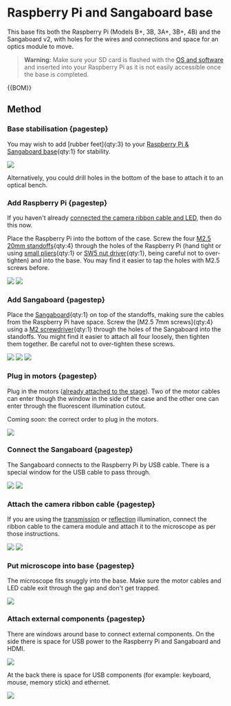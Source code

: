 # Raspberry Pi and Sangaboard base

This base fits both the Raspberry Pi (Models B+, 3B, 3A+, 3B+, 4B) and the Sangaboard v2, with holes for the wires and connections and space for an optics module to move.

>**Warning:** Make sure your SD card is flashed with the [OS and software](index.md#Software) and inserted into your Raspberry Pi as it is not easily accessible once the base is completed.

{{BOM}}

[Raspberry Pi & Sangaboard base]: models/base_raspi_sangaboard.stl "{cat: 3DPrinted}"

[M2.5 20mm standoffs]: standoffs.md "{cat:part}"
[Sangaboard]: "{cat:part}"

[small pliers]: "{cat:tool}"
[SW5 nut driver]: "{cat:tool}"
[M2 screwdriver]: "{cat:tool}"


## Method

### Base stabilisation {pagestep}

You may wish to add [rubber feet]{qty:3} to your [Raspberry Pi & Sangaboard base]{qty:1} for stability.

![](images/raspi_sangaboard_base/rubber_feet.jpg)

Alternatively, you could drill holes in the bottom of the base to attach it to an optical bench.

### Add Raspberry Pi {pagestep}

If you haven't already [connected the camera ribbon cable and LED](./connecting_the_electronics.md), then do this now.

Place the Raspberry Pi into the bottom of the case.  Screw the four [M2.5 20mm standoffs]{qty:4} through the holes of the Raspberry Pi (hand tight or using [small pliers]{qty:1} or [SW5 nut driver]{qty:1}, being careful not to over-tighten) and into the base.  You may find it easier to tap the holes with M2.5 screws before.

![](images/raspi_sangaboard_base/raspi_standoffs.jpg)
![](images/raspi_sangaboard_base/raspi_standoffs_closeup1.jpg)




### Add Sangaboard {pagestep}

Place the [Sangaboard]{qty:1} on top of the standoffs, making sure the cables from the Raspberry Pi have space. Screw the [M2.5 7mm screws]{qty:4} using a [M2 screwdriver]{qty:1} through the holes of the Sangaboard into the standoffs.  You might find it easier to attach all four loosely, then tighten them together.  Be careful not to over-tighten these screws.

![](images/raspi_sangaboard_base/sangaboard_screws_top.jpg)
![](images/raspi_sangaboard_base/sangaboard_screws_closeup1.jpg)
![](images/raspi_sangaboard_base/sangaboard_screws_closeup2.jpg)


### Plug in motors {pagestep}

Plug in the motors ([already attached to the stage](./attaching_the_motors.md)).  Two of the motor cables can enter though the window in the side of the case and the other one can enter through the fluorescent illumination cutout.

Coming soon: the correct order to plug in the motors.

![](images/raspi_sangaboard_base/sangaboard_motors.jpg)

### Connect the Sangaboard {pagestep}

The Sangaboard connects to the Raspberry Pi by USB cable. There is a special window for the USB cable to pass through.

![](images/raspi_sangaboard_base/sangaboard_USB_top.jpg)
![](images/raspi_sangaboard_base/sangaboard_USB.jpg)

### Attach the camera ribbon cable {pagestep}

If you are using the [transmission](./transmission_illumination.md) or [reflection](./reflection_illumination.md) illumination, connect the ribbon cable to the camera module and attach it to the microscope as per those instructions.

![](images/raspi_sangaboard_base/camera_ribbon_cable.jpg)
![](images/raspi_sangaboard_base/optics_module_attach.jpg)

### Put microscope into base {pagestep}

The microscope fits snuggly into the base.  Make sure the motor cables and LED cable exit through the gap and don't get trapped.

![](images/raspi_sangaboard_base/motor_led_exit_hole.jpg)


### Attach external components {pagestep}

There are windows around base to connect external components.  On the side there is space for USB power to the Raspberry Pi and Sangaboard and HDMI.

![](images/raspi_sangaboard_base/power_HDMI.jpg)

At the back there is space for USB components (for example: keyboard, mouse, memory stick) and ethernet.

![](images/raspi_sangaboard_base/USB_ethernet.jpg)